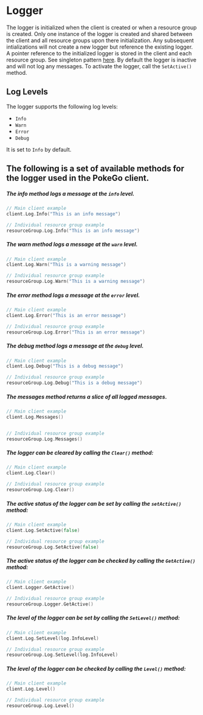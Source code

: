 # Logger

The logger is initialized when the client is created or when a resource group is created.
Only one instance of the logger is created and shared between the client and all resource groups upon there initialization.
Any subsequent intializations will not create a new logger but reference the existing logger.
A pointer reference to the initialized logger is stored in the client and each resource group.
See singleton pattern [here](https://en.wikipedia.org/wiki/Singleton_pattern).
By default the logger is inactive and will not log any messages. To activate the logger, call the `SetActive()` method.


## Log Levels

The logger supports the following log levels:

- `Info`
- `Warn`
- `Error`
- `Debug`

It is set to `Info` by default.

## The following is a set of available methods for the logger used in the PokeGo client.

##### The info method logs a message at the `info` level.

```go
// Main client example
client.Log.Info("This is an info message")

// Individual resource group example
resourceGroup.Log.Info("This is an info message")
```

##### The warn method logs a message at the `warn` level.

```go
// Main client example
client.Log.Warn("This is a warning message")

// Individual resource group example
resourceGroup.Log.Warn("This is a warning message")
```

##### The error method logs a message at the `error` level.

```go
// Main client example
client.Log.Error("This is an error message")

// Individual resource group example
resourceGroup.Log.Error("This is an error message")
```

##### The debug method logs a message at the `debug` level.

```go
// Main client example
client.Log.Debug("This is a debug message")

// Individual resource group example
resourceGroup.Log.Debug("This is a debug message")
```

##### The messages method returns a slice of all logged messages.
```go
// Main client example
client.Log.Messages()


// Individual resource group example
resourceGroup.Log.Messages()
```

##### The logger can be cleared by calling the `Clear()` method:

```go
// Main client example
client.Log.Clear()

// Individual resource group example
resourceGroup.Log.Clear()
```

##### The active status of the logger can be set by calling the `setActive()` method:

```go
// Main client example
client.Log.SetActive(false)

// Individual resource group example
resourceGroup.Log.SetActive(false)
```

##### The active status of the logger can be checked by calling the `GetActive()` method:

```go
// Main client example
client.Logger.GetActive()

// Individual resource group example
resourceGroup.Logger.GetActive()
```

##### The level of the logger can be set by calling the `SetLevel()` method:

```go
// Main client example
client.Log.SetLevel(log.InfoLevel)

// Individual resource group example
resourceGroup.Log.SetLevel(log.InfoLevel)
```

##### The level of the logger can be checked by calling the `Level()` method:

```go
// Main client example
client.Log.Level()

// Individual resource group example
resourceGroup.Log.Level()
```
